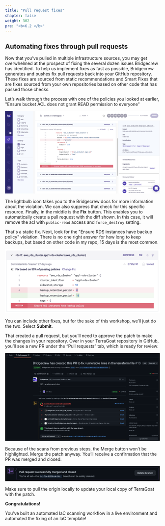 ```yaml
---
title: "Pull request fixes"
chapter: false
weight: 302
pre: "<b>6.2 </b>"
---
```


## Automating fixes through pull requests

Now that you’ve pulled in multiple infrastructure sources, you may get overwhelmed at the prospect of fixing the several dozen issues Bridgecrew has identified. To help us implement fixes as fast as possible, Bridgecrew generates and pushes fix pull requests back into your GitHub repository. These fixes are sourced from static recommendations and Smart Fixes that are fixes sourced from your own repositories based on other code that has passed those checks.

Let’s walk through the process with one of the policies you looked at earlier, "Ensure bucket ACL does not grant READ permission to everyone"

![Bridgecrew Projects page](images/bridgecrew_projects_page2.png "Bridgecrew Projects page")

The lightbulb icon takes you to the Bridgecrew docs for more information about the violation. We can also suppress that check for this specific resource. Finally, in the middle is the **Fix** button. This enables you to automatically create a pull request with the diff shown. In this case, it will remove the acl with `public-read` access and `force_destroy` setting.

That's a static fix. Next, look for the "Ensure RDS instances have backup policy" violation. There is no one right answer for how long to keep backups, but based on other code in my repo, 15 days is the most common.

![Smart Fix](images/smart_fix.png "Smart Fix")

You can include other fixes, but for the sake of this workshop, we’ll just do the two. Select **Submit**.

That created a pull request, but you’ll need to approve the patch to make the changes in your repository. Over in your TerraGoat repository in GitHub, you’ll see a new PR under the “Pull requests” tab, which is ready for review:

![GitHub with a Code Review](images/github_code_review.png "GitHub with a Code Review")

Because of the scans from previous steps, the Merge button won’t be highlighted. Merge the patch anyway. You’ll receive a confirmation that the PR was merged and closed.

![Successful PR](images/github_pr_success.png "Successful PR")

Make sure to pull the origin locally to update your local copy of TerraGoat with the patch.

**Congratulations!**

You’ve built an automated IaC scanning workflow in a live environment and automated the fixing of an IaC template!